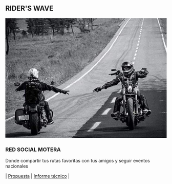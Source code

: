 ## RIDER'S WAVE

![](img/saludoMotero.jpg)


### RED SOCIAL MOTERA

Donde compartir tus rutas favoritas con tus amigos y seguir eventos nacionales


 | [Propuesta](./Propuesta.md)  | [Informe técnico](./InformeTecnico.md) |  
